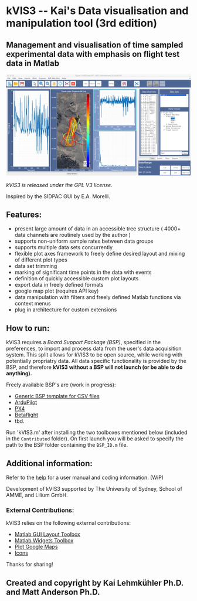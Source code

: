 # kVIS3 -- Kai's Data visualisation and manipulation tool (3rd edition)

## Management and visualisation of time sampled experimental data with emphasis on flight test data in Matlab

![kVIS UI](./docs/img/1.jpeg "kVIS UserInterface")

*kVIS3 is released under the GPL V3 license.*

Inspired by the SIDPAC GUI by E.A. Morelli.

## Features:
- present large amount of data in an accessible tree structure ( 4000+ data channels are routinely used by the author )
- supports non-uniform sample rates between data groups
- supports multiple data sets concurrently
- flexible plot axes framework to freely define desired layout and mixing of different plot types
- data set trimming
- marking of significant time points in the data with events
- definition of quickly accessible custom plot layouts 
- export data in freely defined formats 
- google map plot (requires API key)
- data manipulation with filters and freely defined Matlab functions via context menus
- plug in architecture for custom extensions

## How to run:

kVIS3 requires a *Board Support Package (BSP)*, specified in the preferences, to import and process data from the user's data acquisition system. This split allows for kVIS3 to be open source, while working with potentially propriatry data. All data specific functionality is provided by the BSP, and therefore **kVIS3 without a BSP will not launch (or be able to do anything).**

Freely available BSP's are (work in progress):

- [Generic BSP template for CSV files](https://github.com/flyingk/kVIS3_bsp_generic_demo)
- [ArduPilot](https://github.com/flyingk/kVIS3_bsp_ardupilot)
- [PX4](https://github.com/flyingk/kVIS3_bsp_px4)
- [Betaflight](https://github.com/flyingk/kVIS3_bsp_betaflight)
- tbd.

Run 'kVIS3.m' after installing the two toolboxes mentioned below (included in the `Contributed` folder). On first launch you will be asked to specify the path to the BSP folder containing the `BSP_ID.m` file.


## Additional information:

Refer to the [help](https://flyingk.github.io/kVIS3/) for a user manual and coding information. (WiP)

Development of kVIS3 supported by The University of Sydney, School of AMME, and Lilium GmbH. 

### External Contributions:
kVIS3 relies on the following external contributions:

- [Matlab GUI Layout Toolbox](https://www.mathworks.com/matlabcentral/fileexchange/47982-gui-layout-toolbox)
- [Matlab Widgets Toolbox](https://www.mathworks.com/matlabcentral/fileexchange/66235-widgets-toolbox)
- [Plot Google Maps](https://github.com/zoharby/plot_google_map)
- [Icons](https://icons8.com)

Thanks for sharing!

## Created and copyright by Kai Lehmkühler Ph.D. and Matt Anderson Ph.D.
